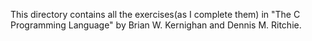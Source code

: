 This directory contains all the exercises(as I complete them) in "The C Programming Language"  by Brian W. Kernighan and
Dennis M. Ritchie.
